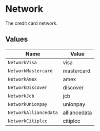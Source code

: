 # Network

The credit card network.


## Values

| Name                  | Value                 |
| --------------------- | --------------------- |
| `NetworkVisa`         | visa                  |
| `NetworkMastercard`   | mastercard            |
| `NetworkAmex`         | amex                  |
| `NetworkDiscover`     | discover              |
| `NetworkJcb`          | jcb                   |
| `NetworkUnionpay`     | unionpay              |
| `NetworkAlliancedata` | alliancedata          |
| `NetworkCitiplcc`     | citiplcc              |